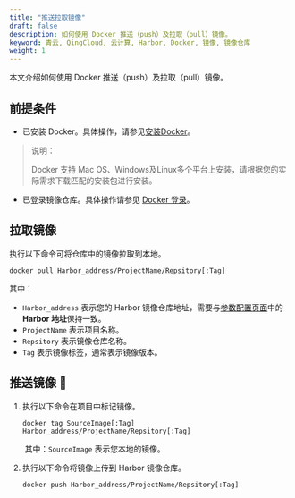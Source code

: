 ```yaml
---
title: "推送拉取镜像"
draft: false
description: 如何使用 Docker 推送（push）及拉取（pull）镜像。
keyword: 青云, QingCloud, 云计算, Harbor, Docker, 镜像, 镜像仓库
weight: 1
---
```


本文介绍如何使用 Docker 推送（push）及拉取（pull）镜像。

## 前提条件

- 已安装 Docker。具体操作，请参见[安装Docker](https://docs.docker.com/get-docker/)。

> 说明：
>
> Docker 支持 Mac OS、Windows及Linux多个平台上安装，请根据您的实际需求下载匹配的安装包进行安装。

- 已登录镜像仓库。具体操作请参见 [Docker 登录](/container/harbor/quickstart/qs18_access_harbor/#docker-登录)。

## 拉取镜像

执行以下命令可将仓库中的镜像拉取到本地。

```
docker pull Harbor_address/ProjectName/Repsitory[:Tag]
```

其中：

- `Harbor_address` 表示您的 Harbor 镜像仓库地址，需要与[参数配置页面](/container/harbor/manual/man08_mdy_para/)中的 **Harbor 地址**保持一致。
- `ProjectName` 表示项目名称。
- `Repsitory` 表示镜像仓库名称。
- `Tag` 表示镜像标签，通常表示镜像版本。

## 推送镜像 

1. 执行以下命令在项目中标记镜像。

   ```
   docker tag SourceImage[:Tag] Harbor_address/ProjectName/Repsitory[:Tag]
   ```

   ​	其中：`SourceImage` 表示您本地的镜像。

2. 执行以下命令将镜像上传到 Harbor 镜像仓库。

   ```
   docker push Harbor_address/ProjectName/Repsitory[:Tag]
   ```

   

